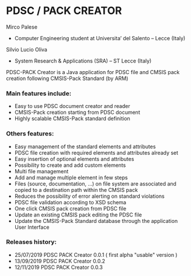 # PDSC / PACK CREATOR

Mirco Palese 
 - Computer Engineering student at Universita’ del Salento – Lecce (Italy)

Silvio Lucio Oliva 
  - System Research & Applications (SRA) – ST Lecce (Italy)

PDSC-PACK Creator is a Java application for PDSC file and CMSIS pack creation following CMSIS-Pack Standard (by ARM)

### Main features include:
  - Easy to use PDSC document creator and reader
  - CMSIS-Pack creation starting from PDSC document
  - Highly scalable CMSIS-Pack standard definition

### Others features:
  - Easy management of the standard elements and attributes
  - PDSC file creation with required elements and attributes already set
  - Easy insertion of optional elements and attributes
  - Possibility to create and add custom elements
  - Multi file management
  - Add and manage multiple element <file> in few steps
  - Files (source, documentation, …) on file system are associated and copied to a destination path within the CMSIS pack 
  - Reduces the possibility of error alerting on standard violations
  - PDSC file validation according to XSD schema
  - One click CMSIS pack creation from PDSC file
  - Update an existing CMSIS pack editing the PDSC file
  - Update the CMSIS-Pack Standard database through the application User Interface  <!-- not available yet -->
  
 ### Releases history:
  - 25/07/2019  PDSC PACK Creator 0.0.1   ( first alpha "usable" version )
  - 13/09/2019  PDSC PACK Creator 0.0.2
  - 12/11/2019  PDSC PACK Creator 0.0.3   
